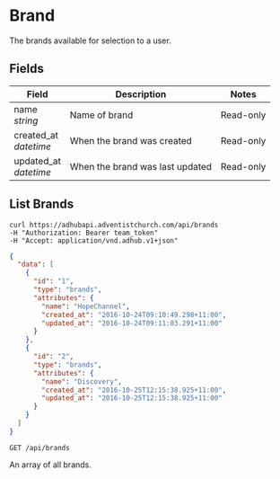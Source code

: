 # Brand

The brands available for selection to a user.

## Fields

Field | Description | Notes
----- | ----------- | -----
name<br> *string* | Name of brand | Read-only
created_at<br> *datetime* | When the brand was created | Read-only
updated_at<br> *datetime* | When the brand was last updated | Read-only

## List Brands
```shell
curl https://adhubapi.adventistchurch.com/api/brands
-H "Authorization: Bearer team_token"
-H "Accept: application/vnd.adhub.v1+json"
```
```json
{
  "data": [
    {
      "id": "1",
      "type": "brands",
      "attributes": {
        "name": "HopeChannel",
        "created_at": "2016-10-24T09:10:49.298+11:00",
        "updated_at": "2016-10-24T09:11:03.291+11:00"
      }
    },
    {
      "id": "2",
      "type": "brands",
      "attributes": {
        "name": "Discovery",
        "created_at": "2016-10-25T12:15:38.925+11:00",
        "updated_at": "2016-10-25T12:15:38.925+11:00"
      }
    }
  ]
}
```

`GET /api/brands`

An array of all brands.
